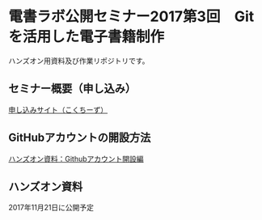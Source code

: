 # 電書ラボ公開セミナー2017第3回　Gitを活用した電子書籍制作
ハンズオン用資料及び作業リポジトリです。

## セミナー概要（申し込み）
[申し込みサイト（こくちーず）](http://kokucheese.com/event/index/493657/)

## GitHubアカウントの開設方法
[ハンズオン資料：Githubアカウント開設編](https://docs.google.com/presentation/d/1YEGeMwONrNi38_EUOKS63Taz_4exlZOozEmaPmw6qpE/edit?usp=sharing)

## ハンズオン資料
2017年11月21日に公開予定

